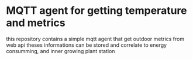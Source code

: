 # MQTT agent for getting temperature and metrics

this repository contains a simple mqtt agent that get outdoor metrics from web api
theses informations can be stored and correlate to energy consumming, and inner growing plant station
